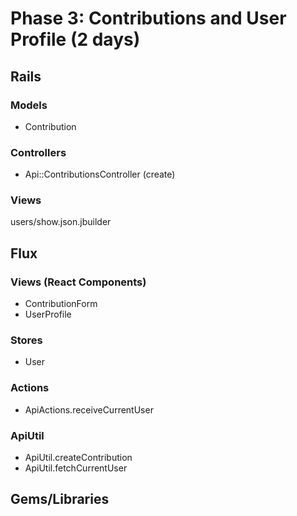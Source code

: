 # Phase 3: Contributions and User Profile (2 days)

## Rails
### Models
* Contribution

### Controllers
* Api::ContributionsController (create)

### Views
users/show.json.jbuilder

## Flux
### Views (React Components)
* ContributionForm
* UserProfile

### Stores
* User

### Actions
* ApiActions.receiveCurrentUser

### ApiUtil
* ApiUtil.createContribution
* ApiUtil.fetchCurrentUser

## Gems/Libraries
